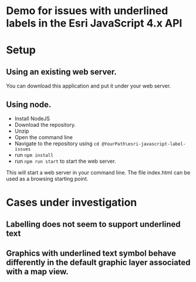 # Demo for issues with underlined labels in the Esri JavaScript 4.x API

# Setup

## Using an existing web server.

You can download this application and put it under your web server. 

## Using node.

- Install NodeJS
- Download the repository.
- Unzip
- Open the command line
- Navigate to the repository using `cd @YourPath\esri-javascript-label-issues`
- run `npm install`
- run `npm run start` to start the web server. 

This will start a web server in your command line. The file index.html can be used as a browsing starting point.

# Cases under investigation

## Labelling does not seem to support underlined text

## Graphics with underlined text symbol behave differently in the default graphic layer associated with a map view.
